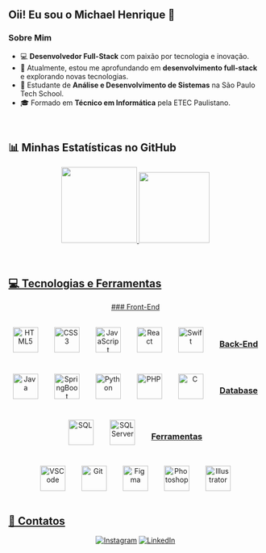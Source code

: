 ## Oii! Eu sou o Michael Henrique 👋

### Sobre Mim

- 💻 **Desenvolvedor Full-Stack** com paixão por tecnologia e inovação.
- 🔭 Atualmente, estou me aprofundando em **desenvolvimento full-stack** e explorando novas tecnologias.
- 🌱 Estudante de **Análise e Desenvolvimento de Sistemas** na São Paulo Tech School.
- 🎓 Formado em **Técnico em Informática** pela ETEC Paulistano.
  
<br>

## 📊 Minhas Estatísticas no GitHub

<div align="center" display="inline-block">
  <a href="https://github.com/zzzmikej">
    <img height="150px" src="https://github-readme-stats.vercel.app/api?username=zzzmikej&show_icons=true&theme=react&include_all_commits=true&count_private=true"/>
    <img height="140px" src="https://github-readme-stats.vercel.app/api/top-langs/?username=zzzmikej&layout=compact&langs_count=7&theme=react" />
</div>
<br>
  
<br>

## 💻 Tecnologias e Ferramentas
<div align="center" style="display: flex; justify-content: center; gap: 2rem; flex-wrap: wrap;">
### Front-End
<div align="center" style="display: flex; justify-content: center; gap: 2rem; flex-wrap: wrap;">
  <img width="50px" src="https://cdn.jsdelivr.net/gh/devicons/devicon/icons/html5/html5-original.svg" alt="HTML5" title="HTML5"/>
  <img width="50px" src="https://cdn.jsdelivr.net/gh/devicons/devicon/icons/css3/css3-original.svg" alt="CSS3" title="CSS3"/>
  <img width="50px" src="https://cdn.jsdelivr.net/gh/devicons/devicon/icons/javascript/javascript-plain.svg" alt="JavaScript" title="JavaScript"/>
  <img width="50px" src="https://cdn.jsdelivr.net/gh/devicons/devicon/icons/react/react-original.svg" alt="React" title="React"/>
  <img width="50px" src="https://cdn.jsdelivr.net/gh/devicons/devicon/icons/swift/swift-original.svg" alt="Swift" title="Swift"/>
</div>

### Back-End
<div align="center" style="display: flex; justify-content: center; gap: 2rem; flex-wrap: wrap;">
  <img width="50px" src="https://cdn.jsdelivr.net/gh/devicons/devicon/icons/java/java-original.svg" alt="Java" title="Java"/>
  <img width="50px" src="https://cdn.jsdelivr.net/gh/devicons/devicon/icons/spring/spring-original.svg" alt="SpringBoot" title="SpringBoot"/>
  <img width="50px" src="https://cdn.jsdelivr.net/gh/devicons/devicon/icons/python/python-original.svg" alt="Python" title="Python"/>
  <img width="50px" src="https://cdn.jsdelivr.net/gh/devicons/devicon/icons/php/php-original.svg" alt="PHP" title="PHP"/>
  <img width="50px" src="https://cdn.jsdelivr.net/gh/devicons/devicon/icons/c/c-original.svg" alt="C" title="C"/>
</div>

### Database
<div align="center" style="display: flex; justify-content: center; gap: 2rem; flex-wrap: wrap;">
  <img width="50px" src="https://cdn.jsdelivr.net/gh/devicons/devicon/icons/mysql/mysql-original.svg" alt="SQL" title="SQL"/>
  <img width="50px" src="https://cdn.jsdelivr.net/gh/devicons/devicon/icons/microsoftsqlserver/microsoftsqlserver-plain.svg" alt="SQL Server" title="SQL Server"/>
</div>

### Ferramentas
<div align="center" style="display: flex; justify-content: center; gap: 2rem; flex-wrap: wrap;">
  <img width="50px" src="https://cdn.jsdelivr.net/gh/devicons/devicon/icons/vscode/vscode-original.svg" alt="VSCode" title="VSCode"/>
  <img width="50px" src="https://cdn.jsdelivr.net/gh/devicons/devicon/icons/git/git-original.svg" alt="Git" title="Git"/>
  <img width="50px" src="https://cdn.jsdelivr.net/gh/devicons/devicon/icons/figma/figma-original.svg" alt="Figma" title="Figma"/>
  <img width="50px" src="https://cdn.jsdelivr.net/gh/devicons/devicon/icons/photoshop/photoshop-plain.svg" alt="Photoshop" title="Photoshop"/>
  <img width="50px" src="https://cdn.jsdelivr.net/gh/devicons/devicon/icons/illustrator/illustrator-plain.svg" alt="Illustrator" title="Illustrator"/>
</div>
</div>
<br>

## 📩 Contatos

<div align="center">
  <a href="https://www.instagram.com/zzz.mike" target="_blank"><img src="https://img.shields.io/badge/-Instagram-%23E4405F?style=for-the-badge&logo=instagram&logoColor=white" alt="Instagram" title="Instagram"/></a>
  <a href="https://www.linkedin.com/in/michaelhenriqueteixeira/" target="_blank"><img src="https://img.shields.io/badge/-LinkedIn-%230077B5?style=for-the-badge&logo=linkedin&logoColor=white" alt="LinkedIn" title="LinkedIn"/></a> 
</div>